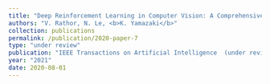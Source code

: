 ```yaml
---
title: "Deep Reinforcement Learning in Computer Vision: A Comprehensive Survey"
authors: "V. Rathor, N. Le, <b>K. Yamazaki</b>"
collection: publications
permalink: /publication/2020-paper-7
type: "under review"
publication: "IEEE Transactions on Artificial Intelligence  (under review)"
year: "2021"
date: 2020-08-01
---
```

